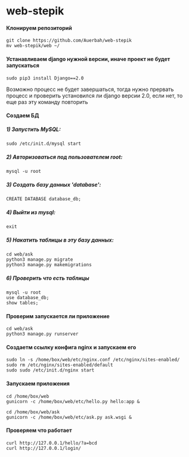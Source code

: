 ﻿# web-stepik

#### Клонируем репозиторий
    git clone https://github.com/Auerbah/web-stepik
    mv web-stepik/web ~/

#### Устанавливаем django нужной версии, иначе проект не будет запускаться
    sudo pip3 install Django==2.0

Возможно процесс не будет завершаться, тогда нужно прервать процесс и проверить установился ли django версии 2.0,
если нет, то еще раз эту команду повторить

#### Создаем БД
##### 1) Запустить MySQL:
    sudo /etc/init.d/mysql start

##### 2) Авторизоваться под пользователем root:
    mysql -u root

##### 3) Создать базу данных 'database':
    CREATE DATABASE database_db;

##### 4) Выйти из mysql:
    exit

##### 5) Накатить таблицы в эту базу данных:
    cd web/ask
    python3 manage.py migrate
    python3 manage.py makemigrations

##### 6) Проверить что есть таблицы
    mysql -u root
    use database_db;
    show tables;

#### Проверим запускается ли приложение
    cd web/ask
    python3 manage.py runserver

#### Создаетм ссылку конфига nginx и запускаем его
    sudo ln -s /home/box/web/etc/nginx.conf /etc/nginx/sites-enabled/
    sudo rm /etc/nginx/sites-enabled/default
    sudo sudo /etc/init.d/nginx start

#### Запускаем приложения
    cd /home/box/web
    gunicorn -c /home/box/web/etc/hello.py hello:app &

    cd /home/box/web/ask
    gunicorn -c /home/box/web/etc/ask.py ask.wsgi &

#### Проверяем что работает
    curl http://127.0.0.1/hello/?a=bcd
    curl http://127.0.0.1/login/